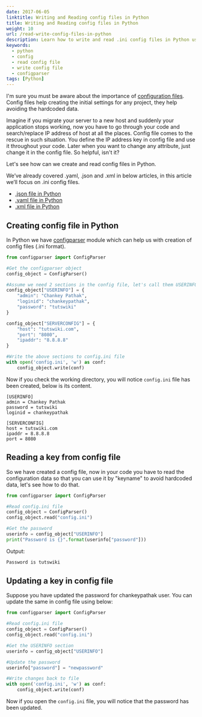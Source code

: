 ```yaml
---
date: 2017-06-05
linktitle: Writing and Reading config files in Python
title: Writing and Reading config files in Python
weight: 10
url: /read-write-config-files-in-python
description: Learn how to write and read .ini config files in Python using configparser module.
keywords:
  - python
  - config
  - read config file
  - write config file
  - configparser
tags: [Python]
---
```

I'm sure you must be aware about the importance of [configuration files](https://www.wikiwand.com/en/Configuration_file). Config files help creating the initial settings for any project, they help avoiding the hardcoded data. 

Imagine if you migrate your server to a new host and suddenly your application stops working, now you have to go through your code and search/replace IP address of host at all the places. Config file comes to the rescue in such situation. You define the IP address key in config file and use it throughout your code. Later when you want to change any attribute, just change it in the config file. So helpful, isn't it?
  
Let's see how can we create and read config files in Python.

<script async src="https://pagead2.googlesyndication.com/pagead/js/adsbygoogle.js"></script>
<ins class="adsbygoogle"
     style="display:block; text-align:center;"
     data-ad-layout="in-article"
     data-ad-format="fluid"
     data-ad-client="ca-pub-9878675755379402"
     data-ad-slot="5842766387"></ins>
<script>
     (adsbygoogle = window.adsbygoogle || []).push({});
</script>

We’ve already covered .yaml, .json and .xml in below articles, in this article we’ll focus on .ini config files.

- [.json file in Python](/read-write-json-config-file-in-python/)
- [.yaml file in Python](/read-write-yaml-config-file-in-python/)
- [.xml file in Python](/read-write-xml-config-file-in-python/)

## Creating config file in Python

In Python we have [configparser](https://docs.python.org/3/library/configparser.html) module which can help us with creation of config files (.ini format).

```python
from configparser import ConfigParser

#Get the configparser object
config_object = ConfigParser()

#Assume we need 2 sections in the config file, let's call them USERINFO and SERVERCONFIG
config_object["USERINFO"] = {
    "admin": "Chankey Pathak",
    "loginid": "chankeypathak",
    "password": "tutswiki"
}

config_object["SERVERCONFIG"] = {
    "host": "tutswiki.com",
    "port": "8080",
    "ipaddr": "8.8.8.8"
}

#Write the above sections to config.ini file
with open('config.ini', 'w') as conf:
    config_object.write(conf)
```

Now if you check the working directory, you will notice `config.ini` file has been created, below is its content.

```text
[USERINFO]
admin = Chankey Pathak
password = tutswiki
loginid = chankeypathak

[SERVERCONFIG]
host = tutswiki.com
ipaddr = 8.8.8.8
port = 8080
```

## Reading a key from config file

So we have created a config file, now in your code you have to read the configuration data so that you can use it by "keyname" to avoid hardcoded data, let's see how to do that.

```python
from configparser import ConfigParser

#Read config.ini file
config_object = ConfigParser()
config_object.read("config.ini")

#Get the password
userinfo = config_object["USERINFO"]
print("Password is {}".format(userinfo["password"]))
```

Output:

```sh
Password is tutswiki
```

## Updating a key in config file

Suppose you have updated the password for chankeypathak user. You can update the same in config file using below:

```python
from configparser import ConfigParser

#Read config.ini file
config_object = ConfigParser()
config_object.read("config.ini")

#Get the USERINFO section
userinfo = config_object["USERINFO"]

#Update the password
userinfo["password"] = "newpassword"

#Write changes back to file
with open('config.ini', 'w') as conf:
    config_object.write(conf)
```

Now if you open the `config.ini` file, you will notice that the password has been updated.
